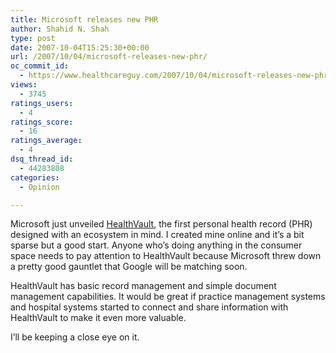 ```yaml
---
title: Microsoft releases new PHR
author: Shahid N. Shah
type: post
date: 2007-10-04T15:25:30+00:00
url: /2007/10/04/microsoft-releases-new-phr/
oc_commit_id:
  - https://www.healthcareguy.com/2007/10/04/microsoft-releases-new-phr/1478769146
views:
  - 3745
ratings_users:
  - 4
ratings_score:
  - 16
ratings_average:
  - 4
dsq_thread_id:
  - 44283808
categories:
  - Opinion

---
```

Microsoft just unveiled [HealthVault][1], the first personal health record (PHR) designed with an ecosystem in mind. I created mine online and it&#8217;s a bit sparse but a good start. Anyone who&#8217;s doing anything in the consumer space needs to pay attention to HealthVault because Microsoft threw down a pretty good gauntlet that Google will be matching soon. 

HealthVault has basic record management and simple document management capabilities. It would be great if practice management systems and hospital systems started to connect and share information with HealthVault to make it even more valuable.

I&#8217;ll be keeping a close eye on it.

 [1]: http://www.HealthVault.com